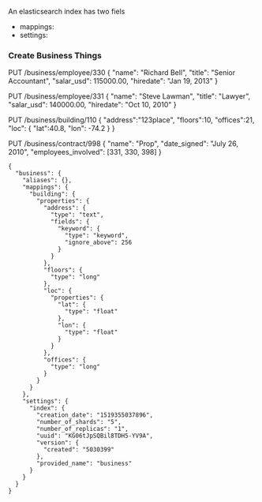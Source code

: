 An elasticsearch index has two fiels
 - mappings:   
 - settings:


### Create Business Things

PUT /business/employee/330
{
  "name": "Richard Bell",
  "title": "Senior Accountant",
  "salar_usd": 115000.00,
  "hiredate": "Jan 19, 2013"
}

PUT /business/employee/331
{
  "name": "Steve Lawman",
  "title": "Lawyer",
  "salar_usd": 140000.00,
  "hiredate": "Oct 10, 2010"
}

PUT /business/building/110
{
  "address":"123place", 
  "floors":10, 
  "offices":21, 
  "loc":
    {
      "lat":40.8, 
      "lon": -74.2
    }
}

PUT /business/contract/998
{
  "name": "Prop",
  "date_signed": "July 26, 2010",
  "employees_involved": [331, 330, 398]
}

```
{
  "business": {
    "aliases": {},
    "mappings": {
      "building": {
        "properties": {
          "address": {
            "type": "text",
            "fields": {
              "keyword": {
                "type": "keyword",
                "ignore_above": 256
              }
            }
          },
          "floors": {
            "type": "long"
          },
          "loc": {
            "properties": {
              "lat": {
                "type": "float"
              },
              "lon": {
                "type": "float"
              }
            }
          },
          "offices": {
            "type": "long"
          }
        }
      }
    },
    "settings": {
      "index": {
        "creation_date": "1519355037896",
        "number_of_shards": "5",
        "number_of_replicas": "1",
        "uuid": "KG06tJpSQBil8TDH5-YV9A",
        "version": {
          "created": "5030399"
        },
        "provided_name": "business"
      }
    }
  }
}
``` 
 